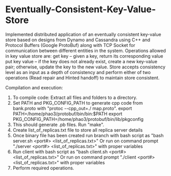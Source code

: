 # Eventually-Consistent-Key-Value-Store

Implemented distributed application of an eventually consistent key-value store based on designs from Dynamo and Cassandra using C++ and Protocol Buffers (Google ProtoBuf) along with TCP Socket for communication between different entities in the system. Operations allowed in key value store are:
get key – given a key, return its corresponding value
put key value – if the key does not already exist, create a new key-value pair; otherwise, update the key to the new value. 
Store accepts consistency level as an input as a depth of consistency and perform either of two operations (Read repair and Hinted handoff) to maintain store consistent. 

Compilation and execution: 

1. To compile code: Extract all files and folders to a directory. 
2. Set PATH and PKG_CONFIG_PATH to generate cpp code from bank.proto with "protoc --cpp_out=./ map.proto". 
	export PATH=/home/phao3/protobuf/bin/bin:$PATH
	export PKG_CONFIG_PATH=/home/phao3/protobuf/bin/lib/pkgconfig
3. This should generate .pb files. Run "make". 
4. Create list_of_replicas.txt file to store all replica server details
5. Once binary file has been created run branch with bash script as "bash server.sh <port#> <list_of_replicas.txt>" 
	Or run on command prompt "./server <port#> <list_of_replicas.txt>" with proper variables
6. Run client with bash script as "bash client.sh <port#> <list_of_replicas.txt>"
	Or run on command prompt "./client <port#> <list_of_replicas.txt>" with proper variables
7. Perform required operations.
